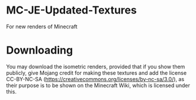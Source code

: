 # MC-JE-Updated-Textures
For new renders of Minecraft

# Downloading
You may download the isometric renders, provided that if you show them publicly, give Mojang credit for making these textures and add the license CC-BY-NC-SA (https://creativecommons.org/licenses/by-nc-sa/3.0/), as their purpose is to be shown on the Minecraft Wiki, which is licensed under this.
